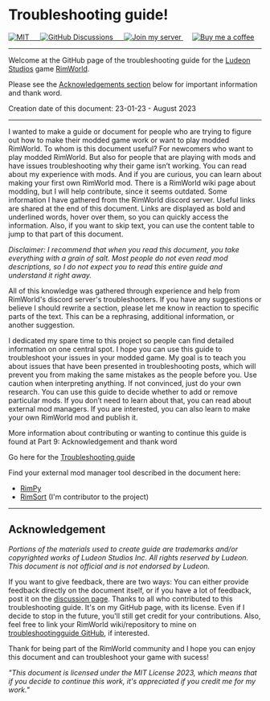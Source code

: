 # Troubleshooting guide!

<a href="https://github.com/Chunnyluny/troubleshootingguide/blob/Master/LICENSE">
<img alt="MIT" src="https://img.shields.io/github/license/chunnyluny/troubleshootingguide?style=for-the-badge&logo=github&color=magenta" />
&emsp;
<a href="https://github.com/Chunnyluny/troubleshootingguide/discussions">
  <img alt="GitHub Discussions" src="https://img.shields.io/github/discussions/chunnyluny/troubleshootingguide?style=for-the-badge&logo=github&color=magenta" />
&emsp;
  <a href="https://discord.gg/NjbW9RTQkA">
    <img alt="Join my server" src="https://img.shields.io/badge/join_me_on-discord-magenta?style=for-the-badge&logo=discord" />
  </a>
&emsp;
<a href="https://ko-fi.com/T6T1NNFAL">
  <img alt="Buy me a coffee" src="https://shields.io/badge/ko--fi-Buy_me_a_coffee-magenta?logo=ko-fi&style=for-the-badge" />
</a>

---

Welcome at the GitHub page of the troubleshooting guide for the [Ludeon Studios](https://ludeon.com) game [RimWorld](https://rimworldgame.com).

Please see the [Acknowledgements section](#acknowledgements) below for important information and thank word.

Creation date of this document: 23-01-23 - August 2023

---

I wanted to make a guide or document for people who are trying to figure out how to make their modded game work or want to play modded RimWorld. To whom is this document 
useful? For newcomers who want to play modded RimWorld. But also for people that are playing with mods and have issues troubleshooting why their game isn’t working. You can read about my experience with mods. And if you are curious, you can learn about making your first own RimWorld mod. There is a RimWorld wiki page about modding, but I will help contribute, since it seems outdated. Some information I have gathered from the RimWorld discord server. Useful links are shared at the end of this document. 
Links are displayed as bold and underlined words, hover over them, so you can quickly access the information. Also, if you want to skip text, you can use the content table to jump to that part of this document. 

*Disclaimer: I recommend that when you read this document, you take everything with a grain of salt. Most people do not even read mod descriptions, so I do not expect you to read this entire guide and understand it right away.*

All of this knowledge was gathered through experience and help from RimWorld's discord server's troubleshooters. If you have any suggestions or believe I should rewrite a section, please let me know in reaction to specific parts of the text. This can be a rephrasing, additional information, or another suggestion.

I dedicated my spare time to this project so people can find detailed information on one central spot. I hope you can use this guide to troubleshoot your issues in your modded game.
My goal is to teach you about issues that have been presented in troubleshooting posts, which will prevent you from making the same mistakes as the people before you. Use caution when interpreting anything. If not convinced, just do your own research. 
You can use this guide to decide whether to add or remove particular mods. If you don’t need to learn about that, you can read about external mod managers. If you are interested, you can also learn to make your own RimWorld mod and publish it. 

More information about contributing or wanting to continue this guide is found at Part 9: Acknowledgement and thank word

Go here for the [Troubleshooting guide](https://docs.google.com/document/d/1Hw0vxHBisM4mCju-XqGhaDf0O8Eu8ZGbjd7qLjTtrso/edit?usp=sharing) 

Find your external mod manager tool described in the document here: 
- [RimPy](https://github.com/rimpy-custom/RimPy/releases) 
- [RimSort](https://github.com/RimSort/RimSort) (I'm contributor to the project)

---

## Acknowledgement
*Portions of the materials used to create guide are trademarks and/or copyrighted works of Ludeon Studios Inc. All rights reserved by Ludeon. This document is not official and is not endorsed by Ludeon.*

If you want to give feedback, there are two ways: You can either provide feedback directly on the document itself, or if you have a lot of feedback, post it on the [discussion page](https://github.com/Chunnyluny/troubleshootingguide/discussions). Thanks to all who contributed to this troubleshooting guide. It's on my GitHub page, with its license. Even if I decide to stop in the future, you'll still get credit for your contributions. Also, feel free to link your RimWorld wiki/repository to mine on [troubleshootingguide GitHub](https://github.com/Chunnyluny/troubleshootingguide), if interested.

Thank for being part of the RimWorld community and I hope you can enjoy this document and can troubleshoot your game with sucess!

*"This document is licensed under the MIT License 2023, which means that if you decide to continue this work, it's appreciated if you credit me for my work."*
